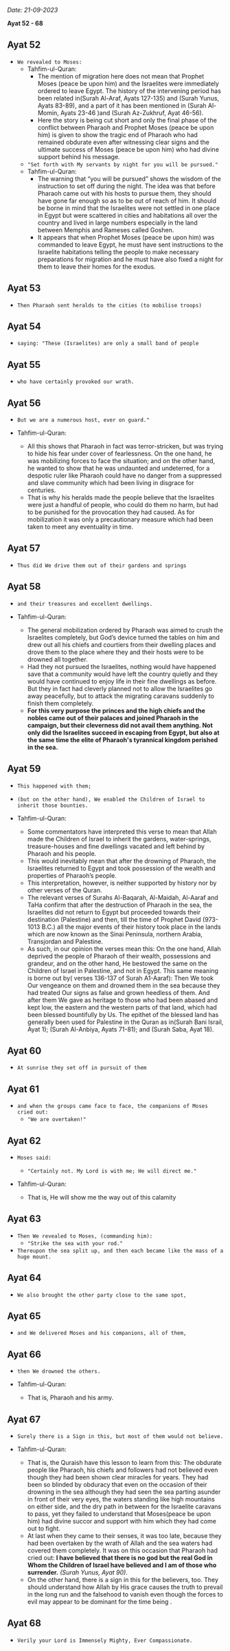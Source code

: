 *Date: 21-09-2023*

**Ayat 52 - 68**

## Ayat 52

- `We revealed to Moses:`
  - Tahfim-ul-Quran:
    - The mention of migration here does not mean that Prophet Moses (peace be upon him) and the Israelites were immediately ordered to leave Egypt. The history of the intervening period has been related in(Surah Al-Araf, Ayats 127-135) and (Surah Yunus, Ayats 83-89), and a part of it has been mentioned in (Surah Al-Momin, Ayats 23-46 )and (Surah Az-Zukhruf, Ayat 46-56).
    - Here the story is being cut short and only the final phase of the conflict between Pharaoh and Prophet Moses (peace be upon him) is given to show the tragic end of Pharaoh who had remained obdurate even after witnessing clear signs and the ultimate success of Moses (peace be upon him) who had divine support behind his message.
  - `"Set forth with My servants by night for you will be pursued."`
  - Tahfim-ul-Quran:
    - The warning that “you will be pursued” shows the wisdom of the instruction to set off during the night. The idea was that before Pharaoh came out with his hosts to pursue them, they should have gone far enough so as to be out of reach of him. It should be borne in mind that the Israelites were not settled in one place in Egypt but were scattered in cities and habitations all over the country and lived in large numbers especially in the land between Memphis and Rameses called Goshen.
    - It appears that when Prophet Moses (peace be upon him) was commanded to leave Egypt, he must have sent instructions to the Israelite habitations telling the people to make necessary preparations for migration and he must have also fixed a night for them to leave their homes for the exodus.

## Ayat 53

- `Then Pharaoh sent heralds to the cities (to mobilise troops)`

## Ayat 54

- `saying: "These (Israelites) are only a small band of people`

## Ayat 55

- `who have certainly provoked our wrath.`

## Ayat 56

- `But we are a numerous host, ever on guard."`

- Tahfim-ul-Quran:
  - All this shows that Pharaoh in fact was terror-stricken, but was trying to hide his fear under cover of fearlessness. On the one hand, he was mobilizing forces to face the situation; and on the other hand, he wanted to show that he was undaunted and undeterred, for a despotic ruler like Pharaoh could have no danger from a suppressed and slave community which had been living in disgrace for centuries.
  - That is why his heralds made the people believe that the Israelites were just a handful of people, who could do them no harm, but had to be punished for the provocation they had caused. As for mobilization it was only a precautionary measure which had been taken to meet any eventuality in time.

## Ayat 57

- `Thus did We drive them out of their gardens and springs`

## Ayat 58

- `and their treasures and excellent dwellings.`

- Tahfim-ul-Quran:
  - The general mobilization ordered by Pharaoh was aimed to crush the Israelites completely, but God’s device turned the tables on him and drew out all his chiefs and courtiers from their dwelling places and drove them to the place where they and their hosts were to be drowned all together.
  - Had they not pursued the Israelites, nothing would have happened save that a community would have left the country quietly and they would have continued to enjoy life in their fine dwellings as before. But they in fact had cleverly planned not to allow the Israelites go away peacefully, but to attack the migrating caravans suddenly to finish them completely.
  - **For this very purpose the princes and the high chiefs and the nobles came out of their palaces and joined Pharaoh in the campaign, but their cleverness did not avail them anything. Not only did the Israelites succeed in escaping from Egypt, but also at the same time the elite of Pharaoh's tyrannical kingdom perished in the sea.**

## Ayat 59

- `This happened with them;`
- `(but on the other hand), We enabled the Children of Israel to inherit those bounties.`

- Tahfim-ul-Quran:
  - Some commentators have interpreted this verse to mean that Allah made the Children of Israel to inherit the gardens, water-springs, treasure-houses and fine dwellings vacated and left behind by Pharaoh and his people. 
  - This would inevitably mean that after the drowning of Pharaoh, the Israelites returned to Egypt and took possession of the wealth and properties of Pharaoh’s people.
  - This interpretation, however, is neither supported by history nor by other verses of the Quran.
  - The relevant verses of Surahs Al-Baqarah, Al-Maidah, Al-Aaraf and TaHa confirm that after the destruction of Pharaoh in the sea, the Israelites did not return to Egypt but proceeded towards their destination (Palestine) and then, till the time of Prophet David (973-1013 B.C.) all the major events of their history took place in the lands which are now known as the Sinai Peninsula, northern Arabia, Transjordan and Palestine.
  - As such, in our opinion the verses mean this: On the one hand, Allah deprived the people of Pharaoh of their wealth, possessions and grandeur, and on the other hand, He bestowed the same on the Children of Israel in Palestine, and not in Egypt. This same meaning is borne out by( verses 136-137 of Surah A1-Aaraf): Then We took Our vengeance on them and drowned them in the sea because they had treated Our signs as false and grown heedless of them. And after them We gave as heritage to those who had been abased and kept low, the eastern and the western parts of that land, which had been blessed bountifully by Us. The epithet of the blessed land has generally been used for Palestine in the Quran as in(Surah Bani Israil, Ayat 1); (Surah Al-Anbiya, Ayats 71-81); and (Surah Saba, Ayat 18).

## Ayat 60

- `At sunrise they set off in pursuit of them`

## Ayat 61

- `and when the groups came face to face, the companions of Moses cried out:`
  - `"We are overtaken!"`

## Ayat 62

- `Moses said:`
  - `"Certainly not. My Lord is with me; He will direct me."`

- Tahfim-ul-Quran:
  - That is, He will show me the way out of this calamity

## Ayat 63

- `Then We revealed to Moses, (commanding him):`
  - `"Strike the sea with your rod."`
- `Thereupon the sea split up, and then each became like the mass of a huge mount.`

## Ayat 64

- `We also brought the other party close to the same spot,`

## Ayat 65

- `and We delivered Moses and his companions, all of them,`

## Ayat 66

- `then We drowned the others.`

- Tahfim-ul-Quran:
  - That is, Pharaoh and his army.

## Ayat 67

- `Surely there is a Sign in this, but most of them would not believe.`

- Tahfim-ul-Quran:
  - That is, the Quraish have this lesson to learn from this: The obdurate people like Pharaoh, his chiefs and followers had not believed even though they had been shown clear miracles for years. They had been so blinded by obduracy that even on the occasion of their drowning in the sea although they had seen the sea parting asunder in front of their very eyes, the waters standing like high mountains on either side, and the dry path in between for the Israelite caravans to pass, yet they failed to understand that Moses(peace be upon him) had divine succor and support with him which they had come out to fight.
  - At last when they came to their senses, it was too late, because they had been overtaken by the wrath of Allah and the sea waters had covered them completely. It was on this occasion that Pharaoh had cried out: **I have believed that there is no god but the real God in Whom the Children of Israel have believed and I am of those who surrender.** *(Surah Yunus, Ayat 90)*.
  - On the other hand, there is a sign in this for the believers, too. They should understand how Allah by His grace causes the truth to prevail in the long run and the falsehood to vanish even though the forces to evil may appear to be dominant for the time being .

## Ayat 68

- `Verily your Lord is Immensely Mighty, Ever Compassionate.`

